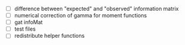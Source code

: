 - [ ] difference between "expected" and "observed" information matrix
- [ ] numerical correction of gamma for moment functions
- [ ] gat infoMat
- [ ] test files
- [ ] redistribute helper functions
